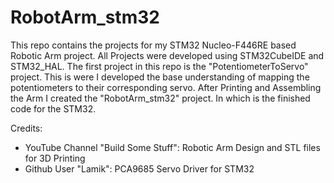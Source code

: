 # RobotArm_stm32

This repo contains the projects for my STM32 Nucleo-F446RE based Robotic Arm project.
All Projects were developed using STM32CubeIDE and STM32_HAL.
The first project in this repo is the "PotentiometerToServo" project. This is were I developed the base understanding of mapping the potentiometers to their corresponding servo.
After Printing and Assembling the Arm I created the "RobotArm_stm32" project. In which is the finished code for the STM32.

Credits:
- YouTube Channel "Build Some Stuff": Robotic Arm Design and STL files for 3D Printing
- Github User "Lamik": PCA9685 Servo Driver for STM32